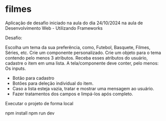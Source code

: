 # filmes

Aplicação de desafio iniciado na aula do dia 24/10/2024 na aula de Desenvolvimento Web - Utilizando Frameworks

Desafio:

Escolha um tema da sua preferência, como, Futebol, Basquete, Filmes, Séries, etc.
Crie um componente personalizado.
Crie um objeto para o tema contendo pelo menos 3 atributos.
Receba esses atributos do usuário, cadastre o item em uma lista.
A tela/componente deve conter, pelo menos:
Os inputs.
- Botão para cadastro
- Botões para deleção individual do item.
- Caso a lista esteja vazia, tratar e mostrar uma mensagem ao usuário.
- Fazer tratamentos dos campos e limpá-los após completo.


Executar o projeto de forma local

npm install
npm run dev